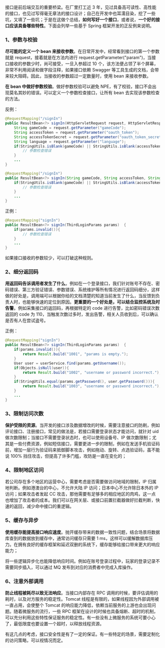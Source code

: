接口是前后端交互的重要桥梁。在厂里打工近 3 年，见过具备高可读性、高性能的接口，也见过写得毫无章法的接口设计；自己在开发中也耳濡目染，挖了一些坑，又填了一些坑；于是在这做个总结，**如何写好一个接口**，或者说，**一个好的接口应该具备哪些特性**。下面会列举一些基于 Spring 框架开发的正反例来说明。

### 1、参数与校验

**尽可能的定义一个 bean 来接收参数**。在日常开发中，经常看到接口的第一个参数就是 request，接着就是在方法内进行 request.getParameter("param")，当接口接收的参数少时，尚可接受，一旦入参超过 10 个，该方法便占领了半个屏幕，非常不利用阅读和做字段注释，如果接口依赖 Swagger 等工具生成的文档，会带来较大阻碍。因此，当接收的参数超过一定数量时，使用 bean 来接收参数。

**在 bean 中做好参数校验**。做好参数校验可以避免 NPE，有了校验，接口不会出现莫名其妙的错误。可以定义一个参数检查接口，让所有 bean 去实现该参数检查的方法。

反例：

```java
@RequestMapping("/signIn")
public ResultBean<?> signIn(HttpServletRequest request, HttpServletResponse response) {
    String gameCode = request.getParameter("gameCode");
    String accessToken = request.getParameter("oauth_token");
    String accessTokenSecret = request.getParameter("oauth_token_secret");
    String language = request.getParameter("language");
    if(StringUtils.isBlank(gameCode) || StringUtils.isBlank(accessToken)){
        // 参数检查错误
	}
    ...
}

@RequestMapping("/signIn")
public ResultBean<?> signIn(String gameCode, String accessToken, String accessTokenSecret, String language) {
    if(StringUtils.isBlank(gameCode) || StringUtils.isBlank(accessToken)){
        // 参数检查错误
	}
    ...
}
```

正例：

```java
@RequestMapping("signIn")
public ResultBean<?> signIn(ThirdLoginParams params)  {
    if(params.invalid()){
        // 参数检查错误
    }
    ...
}
```

如果接口接收的参数较少，可以打破这种规则。

### 2、细分返回码

**用返回码告诉调用者发生了什么**。例如在一个登录接口，我们针对账号不存在、密码错误、第三方验证错误、参数错误、系统维护等所有情况进行返回码细分，这样做的好处是，调用端可以根据你给的文档清楚的知道当前发生了什么，当反馈到负责人时，也能够快速的定位到原因。**更重要的一个好处是，可以结合监控系统及时告警**。例如采集接口的返回码，再根据特定的 code 进行告警，比如密码错误次数返回的 code 为 110，当触发次数过多时，发出告警，相关人员收到后，可以确认是否有人在尝试盗号。

正例：

```java
@RequestMapping("signIn")
public ResultBean<?> signIn(ThirdLoginParams params)  {
    if(params.invalid()){
        return Result.build("1001", "params is empty.");
    }
    User user = userService.find(params.getUsername());
    if(Objects.isNull(user)){
    	return Result.build("1002", "username or password incorrect.");
    }
    if(StringUtils.equal(params.getPassword(), user.getPassword())){
    	return Result.build("1003", "username or password incorrect.");
    }
    ...
}
```



### 3、限制访问次数

**保护受限的资源**。当开发的接口涉及数据增改的时候，需要注意接口的防刷，例如评论接口、注册接口，常见的做法是，若接口需要登录状态才能访问，就针对 uid 做次数限制；当接口不需要登录状态时，也可以使用设备号、IP 做次数限制；尤其是一些付费资源，例如短信接口，需要更进一步的限制，例如在发送手机验证码前，增加一层行为验证码来抵御脚本攻击，例如拖动、旋转、点选验证码，虽不能说 100% 挡住攻击，但提高了许多门槛，攻防是一直在变化的；

### 4、限制地区访问

若公司存在多个地区的运营中心，需要考虑是否需要做访问地域的限制，IP 归属地判断。例如港澳台的中心，不允许大陆 IP 访问；日本中心不允许除日本外的 IP 访问；如果攻击者发起 CC 攻击，那他需要有足够多的相应地区的肉鸡，这一点也增加了攻击者的成本。我们可以在网关层、或接口前置拦截器做好拦截判断，快速的返回，减少命中接口的重逻辑。

### 5、缓存与异步

**使用缓存能提高接口响应速度**。抛开缓存带来的数据一致性问题，结合场景将数据库查到的数据放到缓存中，通常访问缓存只需要 1 ms，这样可以缓解数据库压力。在拥有良好的缓存框架和延迟双删的系统下，缓存能够给接口带来更大的响应能力；

将一些逻辑异步化也能降低响应时间。例如在账号登录过程中，玩家的登录记录不需要同步插入，可以通过 MQ 发布到对应的消费者中完成入库操作。

### 6、注意外部调用

**防止线程被耗尽以致无法响应**。当接口内部存在 RPC 调用的时候，要评估调用的耗时，以及对方服务的稳定性。Tomcat 线程是有限的，如果线程因为外部调用被一直占用，会使整个 Tomcat 的响应能力降低，依赖当前服务的上游也会出现问题。随着微服务的流行，一些 RPC 框架在设计的时候也具备熔断、超时的机制，可以充分利用这些特性保证服务的稳定性。有一些没有上微服务的系统可要小心了，最低限度也要设置一个超时，以释放线程资源。

有这几点的考虑，接口安全性是有了一定的保证。有一些特定的场景，需要定制化的访问策略，可以视情况而定。
